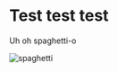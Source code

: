 # Test test test

Uh oh spaghetti-o

![spaghetti](https://s3-us-west-2.amazonaws.com/anchor-generated-image-bank/production/podcast_uploaded/1062112/1062112-1539104828631-0b1e9c1a3919e.jpg)
